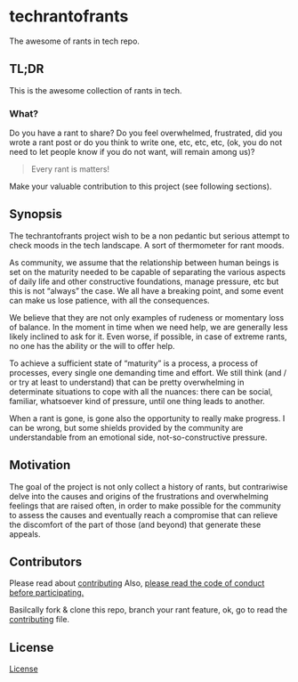 # techrantofrants
The awesome of rants in tech repo.

## TL;DR

This is the awesome collection of rants in tech. 

### What?

Do you have a rant to share? Do you feel overwhelmed, frustrated, did you wrote 
a rant post or do you think to write one, etc, etc, etc, (ok, you do not need 
to let people know if you do not want, will remain among us)?

> Every rant is matters!

Make your valuable contribution to this project (see following sections).

## Synopsis

The techrantofrants project wish to be a non pedantic but serious attempt to 
check moods in the tech landscape. A sort of thermometer for rant moods.

As community, we assume that the relationship between human beings is set on 
the maturity needed to be capable of separating the various aspects of daily 
life and other constructive foundations, manage pressure, etc but this is not 
“always” the case. We all have a breaking point, and some event can make us 
lose patience, with all the consequences.

We believe that they are not only examples of rudeness or momentary loss of 
balance. In the moment in time when we need help, we are generally less likely 
inclined to ask for it. Even worse, if possible, in case of extreme rants, no 
one has the ability or the will to offer help.

To achieve a sufficient state of “maturity” is a process, a process of processes, 
every single one demanding time and effort. We still think (and / or try at 
least to understand) that can be pretty overwhelming in determinate situations 
to cope with all the nuances: there can be social, familiar, whatsoever kind of 
pressure, until one thing leads to another. 

When a rant is gone, is gone also the opportunity to really make progress. 
I can be wrong, but some shields provided by the community are understandable 
from an emotional side, not-so-constructive pressure.

## Motivation

The goal of the project is not only collect a history of rants, but 
contrariwise delve into the causes and origins of the frustrations and 
overwhelming feelings that are raised often, in order to make possible for the 
community to assess the causes and eventually reach a compromise that can 
relieve the discomfort of the part of those (and beyond) that generate these appeals.

## Contributors

Please read about [contributing](./CONTRIBUTING.md)
Also, [please read the code of conduct before participating.](./CODE_OF_CONDUCT.md)

Basilcally fork & clone this repo, branch your rant feature, ok, go to read the
[contributing](./CONTRIBUTING.md) file.

## License
[License](./LICENSE)